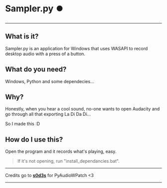 # Sampler.py ⏺️

---

## What is it?

Sampler.py is an application for Windows that uses WASAPI to record desktop audio with a press of a button.

## What do you need?

Windows, Python and some dependecies...

## Why?

Honestly, when you hear a cool sound, no-one wants to open Audacity and go through all that exporting La Di Da Di...

So I made this :D

## How do I use this?

Open the program and it records what's playing, easy.  

> If it's not opening, run "install_dependancies.bat".

---

Credits go to [**s0d3s**](https://github.com/s0d3s/) for PyAudioWPatch <3

---
